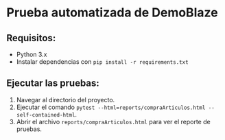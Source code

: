 # Prueba automatizada de DemoBlaze

## Requisitos:
- Python 3.x
- Instalar dependencias con `pip install -r requirements.txt`

## Ejecutar las pruebas:
1. Navegar al directorio del proyecto.
2. Ejecutar el comando `pytest --html=reports/compraArticulos.html --self-contained-html`.
3. Abrir el archivo `reports/compraArticulos.html` para ver el reporte de pruebas.
